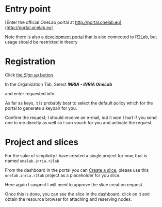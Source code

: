 # Entry point

[Enter the official OneLab portal at http://portal.onelab.eu](http://portal.onelab.eu)

Note there is also a [development portal](http://dev.myslice.info) that is also connected to R2Lab, but usage should be restricted in theory

# Registration

Click [the *Sign up* button](http://dev.myslice.info/register) 

In the Organization Tab, Select ***INRIA - INRIA OneLab***

and enter requested info.

As far as keys, it is probably best to select the default policy which for the portal to generate a keypair for you.

Confirm the request; I should receive an e-mail, but it won't hurt if you send one to me directly as well so I can vouch for you and activate the request.

# Project and slices
For the sake of simplicity I have created a single project for now, that is named `onelab.inria.r2lab`	

From the dashboard in the portal you can [Create a slice](https://portal.onelab.eu/portal/slice_request/), please use this `onelab.inria.r2lab` project as a placeholder for you slice.

Here again I suspect I will need to approve the slice creation request.

Once this is done, you can see the slice in the dashboard, click on it and obtain the resource browser for attaching and reserving nodes.
    
    